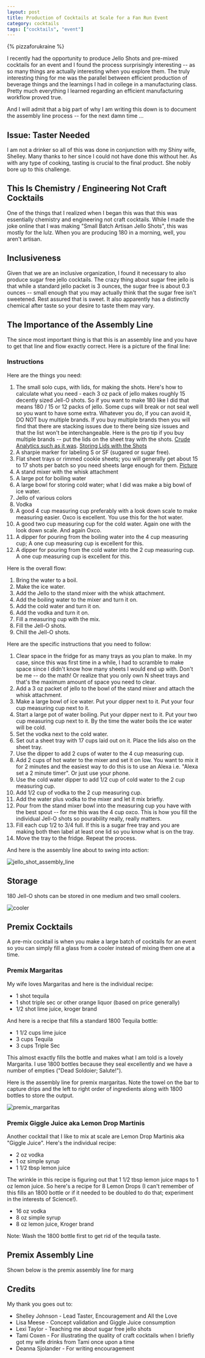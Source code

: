 ```yaml
---
layout: post
title: Production of Cocktails at Scale for a Fan Run Event
category: cocktails
tags: ["cocktails", "event"]
---
```

{% pizzaforukraine  %}

I recently  had the opportunity to produce Jello Shots and pre-mixed cocktails for an event and I found the process surprisingly interesting -- as so many things are actually interesting when you explore them.  The truly interesting thing for me was the parallel between efficient production of beverage things and the learnings I had in college in a manufacturing class.  Pretty much everything I learned regarding an efficient manufacturing workflow proved true.  

And I will admit that a big part of why I am writing this down is to document the assembly line process -- for the next damn time ...

## Issue: Taster Needed

I am not a drinker so all of this was done in conjunction with my Shiny wife, Shelley.  Many thanks to her since I could not have done this without her.  As with any type of cooking, tasting is crucial to the final product.  She nobly bore up to this challenge.

## This Is Chemistry / Engineering Not Craft Cocktails

One of the things that I realized when I began this was that this was essentially chemistry and engineering not craft cocktails.  While I made the joke online that I was making "Small Batch Artisan Jello Shots", this was mostly for the lulz.  When you are producing 180 in a morning, well, you aren't artisan.

## Inclusiveness 

Given that we are an inclusive organization, I found it necessary to also produce sugar free jello cocktails.  The crazy thing about sugar free jello is that while a standard jello packet is 3 ounces, the sugar free is about 0.3 ounces -- small enough that you may actually think that the sugar free isn't sweetened.  Rest assured that is sweet.  It also apparently has a distinctly chemical after taste so your desire to taste them may vary.  

## The Importance of the Assembly Line

The since most important thing is that this is an assembly line and you have to get that line and flow exactly correct.  Here is a picture of the final line:

### Instructions

Here are the things you need:

1. The small solo cups, with lids, for making the shots.  Here's how to calculate what you need - each 3 oz pack of jello makes roughly 15 decently sized Jell-O shots.  So if you want to make 180 like I did that means 180 / 15 or 12 packs of jello. Some cups will break or not seal well so you want to have some extra.  Whatever you do, if you can avoid it, DO NOT buy multiple brands.  If you buy multiple brands then you will find that there are stacking issues due to there being size issues and that the list won't be interchangeable.  Here is the pro tip if you buy multiple brands -- put the lids on the sheet tray with the shots.  [Crude Analytics such as it was](https://i.imgur.com/GyfB05El.jpg).  [Storing Lids with the Shots](https://i.imgur.com/TS1wErUl.jpg)
2. A sharpie marker for labeling S or SF (sugared or sugar free). 
3. Flat sheet trays or rimmed cookie sheets; you will generally get about 15 to 17 shots per batch so you need sheets large enough for them.  [Picture](https://i.imgur.com/i8kaebgl.jpg)
4. A stand mixer with the whisk attachment 
5. A large pot for boiling water
6. A large bowl for storing cold water; what I did was make a big bowl of ice water.
7. Jello of various colors
8. Vodka 
9. A good 4 cup measuring cup preferably with a look down scale to make measuring easier.  Oxco is excellent.  You use this for the hot water.
10. A good two cup measuring cup for the cold water.  Again one with the look down scale.  And again Oxco.  
11. A dipper for pouring from the boiling water into the 4 cup measuring cup; A one cup measuring cup is excellent for this.
12. A dipper for pouring from the cold water into the 2 cup measuring cup.  A one cup measuring cup is excellent for this.

Here is the overall flow:

1. Bring the water to a boil.
2. Make the ice water.
3. Add the Jello to the stand mixer with the whisk attachment.
4. Add the boiling water to the mixer and turn it on.
5. Add the cold water and turn it on. 
6. Add the vodka and turn it on.
7. Fill a measuring cup with the mix.
8. Fill the Jell-O shots.
9. Chill the Jell-O shots.

Here are the specific instructions that you need to follow:

1. Clear space in the fridge for as many trays as you plan to make.  In my case, since this was first time in a while, I had to scramble to make space since I didn't know how many sheets I would end up with.  Don't be me -- do the math!  Or realize that you only own N sheet trays and that's the maximum amount of space you need to clear.
2. Add a 3 oz packet of jello to the bowl of the stand mixer and attach the whisk attachment.
3. Make a large bowl of ice water. Put your dipper next to it.  Put your four cup measuring cup next to it.
4. Start a large pot of water boiling.  Put your dipper next to it.  Put your two cup measuring cup next to it.  By the time the water boils the ice water will be cold.
5. Set the vodka next to the cold water.
6. Set out a sheet tray with 17 cups laid out on it.  Place the lids also on the sheet tray.
7. Use the dipper to add 2 cups of water to the 4 cup measuring cup.
8. Add 2 cups of hot water to the mixer and set it on low.  You want to mix it for 2 minutes and the easiest way to do this is to use an Alexa i.e. "Alexa set a 2 minute timer".  Or just use your phone.
9. Use the cold water dipper to add 1/2 cup of cold water to the 2 cup measuring cup.
10. Add 1/2 cup of vodka to the 2 cup measuring cup.
11. Add the water plus vodka to the mixer and let it mix briefly.
12. Pour from the stand mixer bowl into the measuring cup you have with the best spout -- for me this was the 4 cup oxco.  This is how you fill the individual Jell-O shots so pourability really, really matters.
13. Fill each cup 1/2 to 3/4 full.  If this is a sugar free tray and you are making both then label at least one lid so you know what is on the tray.
14. Move the tray to the fridge.  Repeat the process.

And here is the assembly line about to swing into action:

![jello_shot_assembly_line](https://i.imgur.com/yasnga2l.jpg)

## Storage

180 Jell-O shots can be stored in one medium and two small coolers. 

![cooler](https://i.imgur.com/hUvGLkFl.jpg)

## Premix Cocktails

A pre-mix cocktail is when you make a large batch of cocktails for an event so you can simply fill a glass from a cooler instead of mixing them one at a time.

### Premix Margaritas

My wife loves Margaritas and here is the individual recipe:

 * 1 shot tequila
 * 1 shot triple sec or other orange liquor (based on price generally)
 * 1/2 shot lime juice, kroger brand

And here is a recipe that fills a standard 1800 Tequila bottle:

 * 1 1/2 cups lime juice
 * 3 cups Tequila
 * 3 cups Triple Sec

This almost exactly fills the bottle and makes what I am told is a lovely Margarita.  I use 1800 bottles because they seal excellently and we have a number of empties ("Dead Soldoier; Salute!").

Here is the assembly line for premix margaritas.  Note the towel on the bar to capture drips and the left to right order of ingredients along with 1800 bottles to store the output.

![premix_margaritas](https://i.imgur.com/EenxYc0l.jpg)

### Premix Giggle Juice aka Lemon Drop Martinis 

Another cocktail that I like to mix at scale are Lemon Drop Martinis aka "Giggle Juice".  Here's the individual recipe:
 
 * 2 oz vodka
 * 1 oz simple syrup
 * 1 1/2 tbsp lemon juice

The wrinkle in this recipe is figuring out that 1 1/2 tbsp lemon juice maps to 1 oz lemon juice.  So here's a recipe for 8 Lemon Drops (I can't remember of this fills an 1800 bottle or if it needed to be doubled to do that; experiment in the interests of Science!).

 * 16 oz vodka
 * 8 oz simple syrup
 * 8 oz lemon juice, Kroger brand

Note: Wash the 1800 bottle first to get rid of the tequila taste.

## Premix Assembly Line

Shown below is the premix assembly line for marg
 
## Credits

My thank you goes out to:

 * Shelley Johnson - Lead Taster, Encouragement and All the Love
 * Lisa Meese - Concept validation and Giggle Juice consumption
 * Lexi Taylor - Teaching me about sugar free jello shots
 * Tami Coxen - For illustrating the quality of craft cocktails when I briefly got my wife drinks from Tami once upon a time
 * Deanna Sjolander - For writing encouragement
